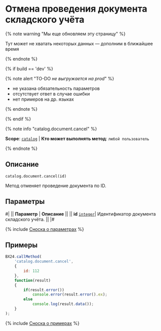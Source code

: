 # Отмена проведения документа складского учёта

{% note warning "Мы еще обновляем эту страницу" %}

Тут может не хватать некоторых данных — дополним в ближайшее время

{% endnote %}

{% if build == 'dev' %}

{% note alert "TO-DO _не выгружается на prod_" %}

- не указана обязательность параметров
- отсутствует ответ в случае ошибки
- нет примеров на др. языках
  
{% endnote %}

{% endif %}

{% note info "catalog.document.cancel" %}

**Scope**: [`catalog`](../../scopes/permissions.md) | **Кто может выполнять метод**: `любой пользователь`

{% endnote %}

## Описание

```http
catalog.document.cancel(id)
```

Метод отменяет проведение документа по ID.

## Параметры

#|
|| **Параметр** | **Описание** ||
|| **id**
[`integer`](../../data-types.md)| Идентификатор документа складского учёта. ||
|#

{% include [Сноска о параметрах](../../../_includes/required.md) %}

## Примеры

```js
BX24.callMethod(
    'catalog.document.cancel',
    {
        id: 112
    },
    function(result)
    {
        if(result.error())
            console.error(result.error().ex);
        else
            console.log(result.data());
    }
);
```

{% include [Сноска о примерах](../../../_includes/examples.md) %}